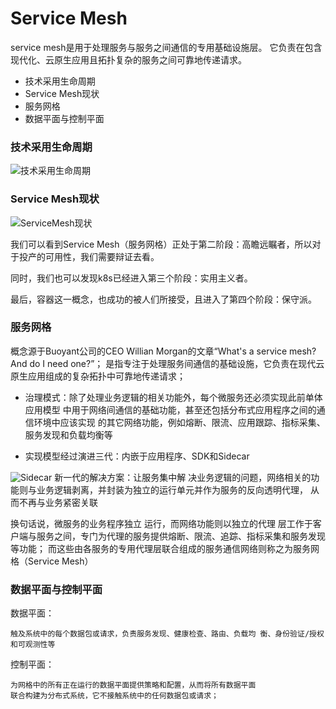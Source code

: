 # Service Mesh
service mesh是用于处理服务与服务之间通信的专用基础设施层。
它负责在包含现代化、云原生应用且拓扑复杂的服务之间可靠地传递请求。

- 技术采用生命周期
- Service Mesh现状
- 服务网格
- 数据平面与控制平面 

### 技术采用生命周期

![技术采用生命周期](https://github-aaron89.oss-cn-beijing.aliyuncs.com/istio/%E6%8A%80%E6%9C%AF%E9%87%87%E7%94%A8%E7%94%9F%E5%91%BD%E5%91%A8%E6%9C%9F.png)

### Service Mesh现状

![ServiceMesh现状](https://github-aaron89.oss-cn-beijing.aliyuncs.com/istio/infoQ.png)

我们可以看到Service Mesh（服务网格）正处于第二阶段：高瞻远瞩者，所以对于投产的可用性，我们需要辩证去看。

同时，我们也可以发现k8s已经进入第三个阶段：实用主义者。

最后，容器这一概念，也成功的被人们所接受，且进入了第四个阶段：保守派。

### 服务网格

概念源于Buoyant公司的CEO Willian Morgan的文章“What's a service mesh? And do I need one?”；
是指专注于处理服务间通信的基础设施，它负责在现代云原生应用组成的复杂拓扑中可靠地传递请求；

- 治理模式：除了处理业务逻辑的相关功能外，每个微服务还必须实现此前单体应用模型 中用于网络间通信的基础功能，甚至还包括分布式应用程序之间的通信环境中应该实现 的其它网络功能，例如熔断、限流、应用跟踪、指标采集、服务发现和负载均衡等

- 实现模型经过演进三代：内嵌于应用程序、SDK和Sidecar

![Sidecar](https://github-aaron89.oss-cn-beijing.aliyuncs.com/istio/sidecar.png)
新一代的解决方案：让服务集中解 决业务逻辑的问题，网络相关的功能则与业务逻辑剥离，并封装为独立的运行单元并作为服务的反向透明代理，
从而不再与业务紧密关联

换句话说，微服务的业务程序独立 运行，而网络功能则以独立的代理 层工作于客户端与服务之间，专门为代理的服务提供熔断、限流、追踪、指标采集和服务发现等功能； 而这些由各服务的专用代理层联合组成的服务通信网络则称之为服务网格（Service Mesh）

### 数据平面与控制平面 

数据平面：
```text
触及系统中的每个数据包或请求，负责服务发现、健康检查、路由、负载均 衡、身份验证/授权和可观测性等

```
控制平面：
```text
为网格中的所有正在运行的数据平面提供策略和配置，从而将所有数据平面
联合构建为分布式系统，它不接触系统中的任何数据包或请求；
``` 


